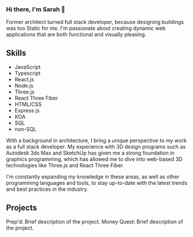 ### Hi there, I'm Sarah 👋

<!--
**Sarahlash92/Sarahlash92** is a ✨ _special_ ✨ repository because its `README.md` (this file) appears on your GitHub profile.
--> 


Former architect turned full stack developer, because designing buildings was too Static for me. I'm passionate about creating dynamic web applications that are both functional and visually pleasing.

## Skills 

* JavaScript
* Typescript
* React.js
* Node.js
* Three.js
* React Three Fiber
* HTML/CSS
* Express js 
* KOA 
* SQL 
* non-SQL 

With a background in architecture, I bring a unique perspective to my work as a full stack developer. My experience with 3D design programs such as Autodesk 3ds Max and SketchUp has given me a strong foundation in graphics programming, which has allowed me to dive into web-based 3D technologies like Three.js and React Three Fiber.

I'm constantly expanding my knowledge in these areas, as well as other programming languages and tools, to stay up-to-date with the latest trends and best practices in the industry.

## Projects
Prep'd: Brief description of the project.
Money Quest: Brief description of the project.

